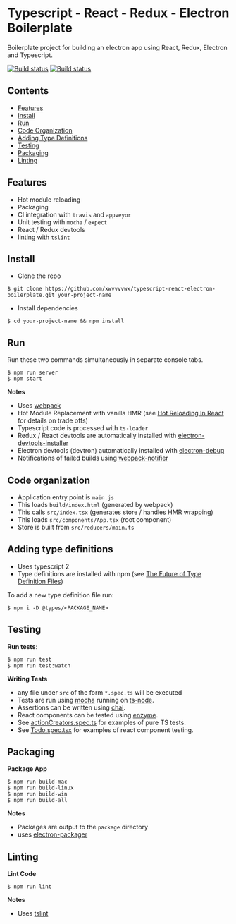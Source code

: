 # Typescript - React - Redux - Electron Boilerplate

Boilerplate project for building an electron app using React, Redux, Electron and Typescript.

[![Build status](https://ci.appveyor.com/api/projects/status/o5rekt4awy1k8xj5?svg=true)](https://ci.appveyor.com/project/xwvvvvwx/typescript-boilerplate)
[![Build status](https://travis-ci.org/xwvvvvwx/typescript-react-electron-boilerplate.svg?branch=master)](https://travis-ci.org/xwvvvvwx/typescript-react-electron-boilerplate)

## Contents
* [Features](#features)
* [Install](#install)
* [Run](#run)
* [Code Organization](#code-organization)
* [Adding Type Definitions](#adding-type-definitions)
* [Testing](#testing)
* [Packaging](#packaging)
* [Linting](#linting)

## Features

- Hot module reloading
- Packaging
- CI integration with `travis` and `appveyor`
- Unit testing with `mocha` / `expect`
- React / Redux devtools
- linting with `tslint`

## Install

- Clone the repo

```
$ git clone https://github.com/xwvvvvwx/typescript-react-electron-boilerplate.git your-project-name
```

- Install dependencies

```
$ cd your-project-name && npm install
```

## Run

Run these two commands simultaneously in separate console tabs.
```
$ npm run server
$ npm start
```

**Notes**
- Uses [webpack](https://webpack.github.io/)
- Hot Module Replacement with vanilla HMR (see [Hot Reloading In React](https://medium.com/@dan_abramov/hot-reloading-in-react-1140438583bf#.389tj16hj) for details on trade offs)
- Typescript code is processed with `ts-loader`
- Redux / React devtools are automatically installed with [electron-devtools-installer](https://github.com/GPMDP/electron-devtools-installer)
- Electron devtools (devtron) automatically installed with [electron-debug](https://github.com/sindresorhus/electron-debug)
- Notifications of failed builds using [webpack-notifier](https://www.npmjs.com/package/webpack-notifier)

## Code organization

- Application entry point is `main.js`
- This loads `build/index.html` (generated by webpack)
- This calls `src/index.tsx` (generates store / handles HMR wrapping)
- This loads `src/components/App.tsx` (root component)
- Store is built from `src/reducers/main.ts`

## Adding type definitions

- Uses typescript 2
- Type definitions are installed with npm (see [The Future of Type Definition Files](https://blogs.msdn.microsoft.com/typescript/2016/06/15/the-future-of-declaration-files/))

To add a new type definition file run:
```
$ npm i -D @types/<PACKAGE_NAME>
```

## Testing

**Run tests**:<br>
```
$ npm run test
$ npm run test:watch
```

**Writing Tests**
- any file under `src` of the form `*.spec.ts` will be executed
- Tests are run using [mocha](https://mochajs.org/) running on [ts-node](https://github.com/TypeStrong/ts-node).
- Assertions can be written using [chai](http://chaijs.com/).
- React components can be tested using [enzyme](http://airbnb.io/enzyme/index.html).
- See [actionCreators.spec.ts](https://github.com/xwvvvvwx/typescript-boilerplate/blob/master/src/actions/test/actionCreators.spec.ts) for examples of pure TS tests.
- See [Todo.spec.tsx](https://github.com/xwvvvvwx/typescript-react-electron-boilerplate/tree/master/src/components/test/Todo.spec.tsx) for examples of react component testing.

## Packaging

**Package App**
```
$ npm run build-mac
$ npm run build-linux
$ npm run build-win
$ npm run build-all
```

**Notes**
- Packages are output to the `package` directory
- uses [electron-packager](https://github.com/electron-userland/electron-packager)

## Linting

**Lint Code**
```
$ npm run lint
```

**Notes**
- Uses [tslint](http://palantir.github.io/tslint/)